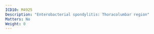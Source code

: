 ```yaml
---
ICD10: M4925
Description: "Enterobacterial spondylitis: Thoracolumbar region"
Matters: No
Weight: 0
---
```

